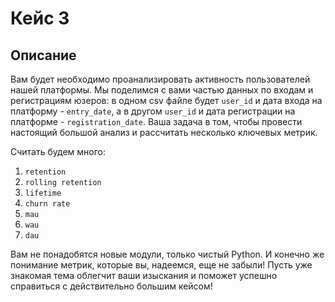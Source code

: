 # Кейс 3

## Описание

Вам будет необходимо проанализировать активность пользователей нашей платформы. Мы поделимся с вами частью данных по входам и регистрациям юзеров: в одном csv файле будет `user_id` и дата входа на платформу - `entry_date`, а в другом `user_id` и дата регистрации на платформе - `registration_date`. Ваша задача в том, чтобы провести настоящий большой анализ и рассчитать несколько ключевых метрик.

Считать будем много:

1.  `retention`
2.  `rolling retention`
3.  `lifetime`
4.  `churn rate`
5.  `mau`
6.  `wau`
7.  `dau`

Вам не понадобятся новые модули, только чистый Python. И конечно же понимание метрик, которые вы, надеемся, еще не забыли! Пусть уже знакомая тема облегчит ваши изыскания и поможет успешно справиться с действительно большим кейсом!